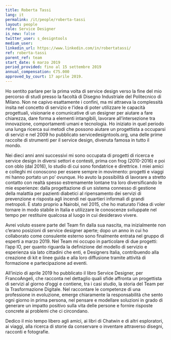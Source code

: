 ```yaml
---
title: Roberta Tassi
lang: it
permalink: /it/people/roberta-tassi
layout: people
role: Service Designer
is_new: false
twitter_user: s_designtools
medium_user:
linkedin_url: https://www.linkedin.com/in/robertatassi/
ref: roberta-tassi
parent_ref: team
start_date: 6 marzo 2019
period_provided: fino al 15 settembre 2019
annual_compensation: €75.000
approved_by_court: 17 aprile 2019.
---
```

Ho sentito parlare per la prima volta di service design verso la fine del mio percorso di studi presso la facoltà di Disegno Industriale del Politecnico di Milano. Non ne capivo esattamente i confini, ma mi attraeva la complessità insita nel concetto di servizio e l’idea di poter utilizzare le capacità progettuali, visionarie e comunicative di un designer per aiutare a fare chiarezza, dare forma a elementi intangibili, lavorare all’intersezione tra innovazione, comportamenti umani e tecnologia. Ho iniziato in quel periodo una lunga ricerca sui metodi che possono aiutare un progettista a occuparsi di servizi e nel 2009 ho pubblicato servicedesigntools.org, una delle prime raccolte di strumenti per il service design, divenuta famosa in tutto il mondo. 

Nei dieci anni anni successivi mi sono occupata di progetti di ricerca e service design in diversi settori e contesti, prima con frog (2010-2016) e poi con oblo (dal 2016), lo studio di cui sono fondatrice e direttrice. I miei amici e colleghi mi conoscono per essere sempre in movimento: progetti e viaggi mi hanno portato un po’ ovunque. Ho avuto la possibilità di lavorare a stretto contatto con realtà spesso estremamente lontane tra loro diversificando le mie esperienze: dalla progettazione di un sistema connesso di gestione della malattia per pazienti diabetici al ripensamento dei servizi di prevenzione e risposta agli incendi nei quartieri informali di grandi metropoli. È stato proprio a Nairobi, nel 2015, che ho maturato l’idea di voler tornare in modo stabile in Italia e utilizzare le conoscenze sviluppate nel tempo per restituire qualcosa al luogo in cui desideravo vivere. 

Avrei voluto essere parte del Team fin dalla sua nascita, ma inizialmente non c’erano posizioni di service designer aperte; dopo un anno in cui ho collaborato come consulente esterno sono finalmente entrata nel gruppo di esperti a marzo 2019. Nel Team mi occupo in particolare di due progetti: l’app IO, per quanto riguarda la definizione del modello di servizio e esperienza sia lato cittadini che enti, e Designers Italia, contribuendo alla creazione di kit e linee guida e alla loro diffusione tramite attività di formazione e partecipazione ad eventi.

All’inizio di aprile 2019 ho pubblicato il libro Service Designer, per FrancoAngeli, che racconta nel dettaglio quali sfide affronta un progettista di servizi al giorno d’oggi e contiene, tra i casi studio, la storia del Team per la Trasformazione Digitale. Nel raccontare le competenze di una professione in evoluzione, emerge chiaramente la responsabilità che sento ogni giorno in prima persona, nel pensare e modellare soluzioni in grado di generare un impatto positivo sulla vita delle persone e fornire risposte concrete ai problemi che ci circondano.

Dedico il mio tempo libero agli amici, ai libri di Chatwin e di altri esploratori, ai viaggi, alla ricerca di storie da conservare o inventare attraverso disegni, racconti e fotografie.
